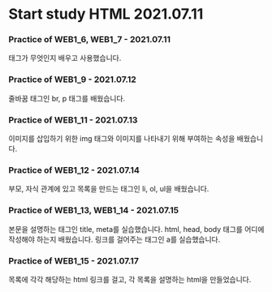 # Start study HTML 2021.07.11

### Practice of WEB1_6, WEB1_7 - 2021.07.11
태그가 무엇인지 배우고 사용했습니다.

### Practice of WEB1_9 - 2021.07.12
줄바꿈 태그인 br, p 태그를 배웠습니다.

### Practice of WEB1_11 - 2021.07.13
이미지를 삽입하기 위한 img 태그와 이미지를 나타내기 위해 부여하는 속성을 배웠습니다.

### Practice of WEB1_12 - 2021.07.14
부모, 자식 관계에 있고 목록을 만드는 태그인 li, ol, ul을 배웠습니다.

### Practice of WEB1_13, WEB1_14 - 2021.07.15
본문을 설명하는 태그인 title, meta를 실습했습니다. html, head, body 태그를 어디에 작성해야 하는지 배웠습니다.
링크를 걸어주는 태그인 a를 실습했습니다.

### Practice of WEB1_15 - 2021.07.17
목록에 각각 해당하는 html 링크를 걸고, 각 목록을 설명하는 html을 만들었습니다.
